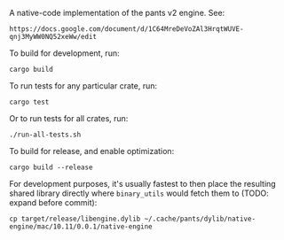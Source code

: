 A native-code implementation of the pants v2 engine. See:

    https://docs.google.com/document/d/1C64MreDeVoZAl3HrqtWUVE-qnj3MyWW0NQ52xeWw/edit

To build for development, run:

    cargo build

To run tests for any particular crate, run:

    cargo test

Or to run tests for all crates, run:

    ./run-all-tests.sh

To build for release, and enable optimization:

    cargo build --release

For development purposes, it's usually fastest to then place the resulting shared library directly
where `binary_utils` would fetch them to (TODO: expand before commit):

    cp target/release/libengine.dylib ~/.cache/pants/dylib/native-engine/mac/10.11/0.0.1/native-engine
